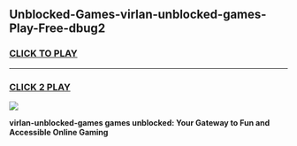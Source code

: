
## Unblocked-Games-virlan-unblocked-games-Play-Free-dbug2
<h3>
<a href="https://premium76.site?title=virlan-unblocked-games&ref=18A1">CLICK TO PLAY</a></h3>
<hr>

<h3>
<a href="https://premium76.site?title=virlan-unblocked-games&ref=18A1">CLICK 2 PLAY</a>
  
</h3>

<a href="https://premium76.site?title=virlan-unblocked-games&ref=18A1"><img src="https://clearcache.store/games.png"></a>


**virlan-unblocked-games games unblocked: Your Gateway to Fun and Accessible Online Gaming**
